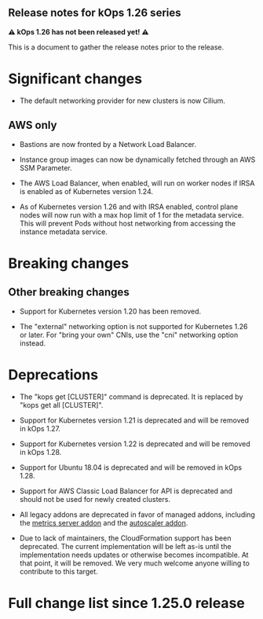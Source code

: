 ## Release notes for kOps 1.26 series

**&#9888; kOps 1.26 has not been released yet! &#9888;**

This is a document to gather the release notes prior to the release.

# Significant changes

* The default networking provider for new clusters is now Cilium.

## AWS only

* Bastions are now fronted by a Network Load Balancer.

* Instance group images can now be dynamically fetched through an AWS SSM Parameter.

* The AWS Load Balancer, when enabled, will run on worker nodes if IRSA is enabled as of Kubernetes version 1.24.

* As of Kubernetes version 1.26 and with IRSA enabled, control plane nodes will now run with a max hop limit of 1 for the metadata service. This will prevent Pods without host networking from accessing the instance metadata service.

# Breaking changes

## Other breaking changes

* Support for Kubernetes version 1.20 has been removed.

* The "external" networking option is not supported for Kubernetes 1.26 or later. For "bring your own"
CNIs, use the "cni" networking option instead.

# Deprecations

* The "kops get [CLUSTER]" command is deprecated. It is replaced by "kops get all [CLUSTER]".

* Support for Kubernetes version 1.21 is deprecated and will be removed in kOps 1.27.

* Support for Kubernetes version 1.22 is deprecated and will be removed in kOps 1.28.

* Support for Ubuntu 18.04 is deprecated and will be removed in kOps 1.28.

* Support for AWS Classic Load Balancer for API is deprecated and should not be used for newly created clusters.

* All legacy addons are deprecated in favor of managed addons, including the [metrics server addon](https://github.com/kubernetes/kops/tree/master/addons/metrics-server) and the [autoscaler addon](https://github.com/kubernetes/kops/tree/master/addons/cluster-autoscaler).

* Due to lack of maintainers, the CloudFormation support has been deprecated. The current implementation will be left as-is until the implementation needs updates or otherwise becomes incompatible. At that point, it will be removed. We very much welcome anyone willing to contribute to this target.

# Full change list since 1.25.0 release

